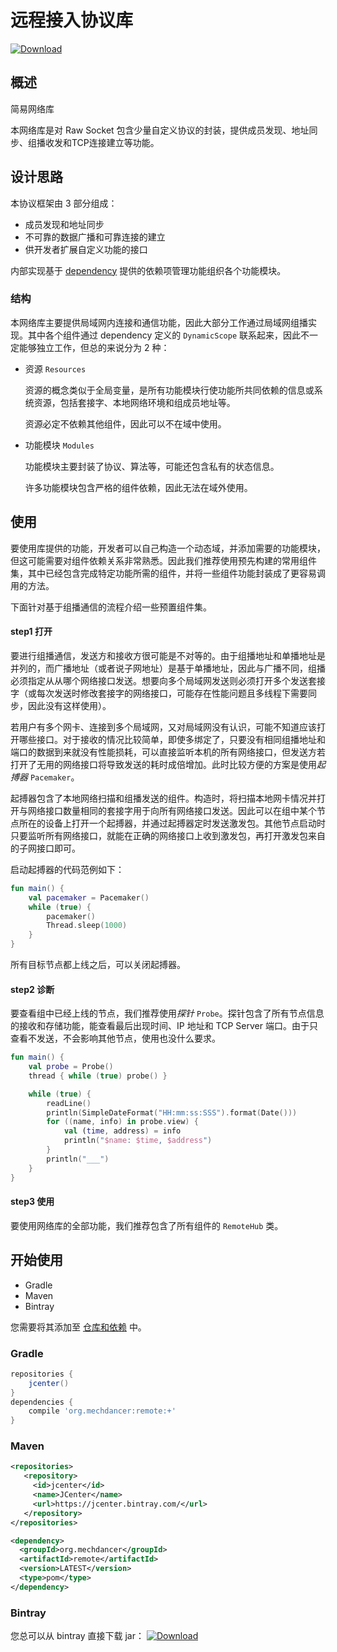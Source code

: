 # 远程接入协议库

[![Download](https://api.bintray.com/packages/mechdancer/maven/remote/images/download.svg)](https://bintray.com/mechdancer/maven/remote/_latestVersion)

## 概述

 简易网络库

本网络库是对 Raw Socket 包含少量自定义协议的封装，提供成员发现、地址同步、组播收发和TCP连接建立等功能。

## 设计思路

本协议框架由 3 部分组成：

* 成员发现和地址同步
* 不可靠的数据广播和可靠连接的建立
* 供开发者扩展自定义功能的接口

内部实现基于 [dependency](../dependency) 提供的依赖项管理功能组织各个功能模块。

### 结构

本网络库主要提供局域网内连接和通信功能，因此大部分工作通过局域网组播实现。其中各个组件通过 dependency 定义的 `DynamicScope` 联系起来，因此不一定能够独立工作，但总的来说分为 2 种：

* 资源 `Resources`

  资源的概念类似于全局变量，是所有功能模块行使功能所共同依赖的信息或系统资源，包括套接字、本地网络环境和组成员地址等。

  资源必定不依赖其他组件，因此可以不在域中使用。

* 功能模块 `Modules`

  功能模块主要封装了协议、算法等，可能还包含私有的状态信息。

  许多功能模块包含严格的组件依赖，因此无法在域外使用。

## 使用

要使用库提供的功能，开发者可以自己构造一个动态域，并添加需要的功能模块，但这可能需要对组件依赖关系非常熟悉。因此我们推荐使用预先构建的常用组件集，其中已经包含完成特定功能所需的组件，并将一些组件功能封装成了更容易调用的方法。

下面针对基于组播通信的流程介绍一些预置组件集。

#### step1 打开

要进行组播通信，发送方和接收方很可能是不对等的。由于组播地址和单播地址是并列的，而广播地址（或者说子网地址）是基于单播地址，因此与广播不同，组播必须指定从从哪个网络接口发送。想要向多个局域网发送则必须打开多个发送套接字（或每次发送时修改套接字的网络接口，可能存在性能问题且多线程下需要同步，因此没有这样使用）。

若用户有多个网卡、连接到多个局域网，又对局域网没有认识，可能不知道应该打开哪些接口。对于接收的情况比较简单，即使多绑定了，只要没有相同组播地址和端口的数据到来就没有性能损耗，可以直接监听本机的所有网络接口，但发送方若打开了无用的网络接口将导致发送的耗时成倍增加。此时比较方便的方案是使用*起搏器*  `Pacemaker`。

起搏器包含了本地网络扫描和组播发送的组件。构造时，将扫描本地网卡情况并打开与网络接口数量相同的套接字用于向所有网络接口发送。因此可以在组中某个节点所在的设备上打开一个起搏器，并通过起搏器定时发送激发包。其他节点启动时只要监听所有网络接口，就能在正确的网络接口上收到激发包，再打开激发包来自的子网接口即可。

启动起搏器的代码范例如下：

```kotlin
fun main() {
    val pacemaker = Pacemaker()
    while (true) {
        pacemaker()
        Thread.sleep(1000)
    }
}
```

所有目标节点都上线之后，可以关闭起搏器。

#### step2 诊断

要查看组中已经上线的节点，我们推荐使用*探针* `Probe`。探针包含了所有节点信息的接收和存储功能，能查看最后出现时间、IP 地址和 TCP Server 端口。由于只查看不发送，不会影响其他节点，使用也没什么要求。

```kotlin
fun main() {
    val probe = Probe()
    thread { while (true) probe() }

    while (true) {
        readLine()
        println(SimpleDateFormat("HH:mm:ss:SSS").format(Date()))
        for ((name, info) in probe.view) {
            val (time, address) = info
            println("$name: $time, $address")
        }
        println("___")
    }
}
```

#### step3 使用

要使用网络库的全部功能，我们推荐包含了所有组件的 `RemoteHub` 类。

## 开始使用

* Gradle
* Maven
* Bintray

您需要将其添加至  [仓库和依赖](https://docs.gradle.org/current/userguide/declaring_dependencies.html) 中。

### Gradle

```groovy
repositories {
    jcenter()
}
dependencies {
    compile 'org.mechdancer:remote:+'
}
```

### Maven

```xml
<repositories>
   <repository>
     <id>jcenter</id>
     <name>JCenter</name>
     <url>https://jcenter.bintray.com/</url>
   </repository>
</repositories>

<dependency>
  <groupId>org.mechdancer</groupId>
  <artifactId>remote</artifactId>
  <version>LATEST</version>
  <type>pom</type>
</dependency>
```

### Bintray

您总可以从 bintray 直接下载 jar： [![Download](https://api.bintray.com/packages/mechdancer/maven/remote/images/download.svg)](https://bintray.com/mechdancer/maven/remote/_latestVersion)
